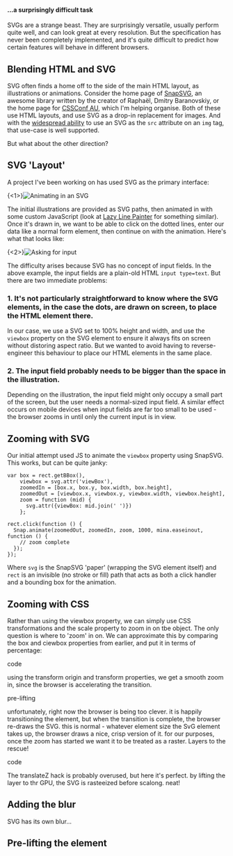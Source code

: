 #### ...a surprisingly difficult task

SVGs are a strange beast. They are surprisingly versatile, usually perform quite well, and can look great at every resolution. But the specification has never been completely implemented, and it's quite difficult to predict how certain features will behave in different browsers.

## Blending HTML and SVG

SVG often finds a home off to the side of the main HTML layout, as illustrations or animations. Consider the home page of [SnapSVG](http://snapsvg.io/), an awesome library written by the creator of Raphaël, Dmitry Baranovskiy, or the home page for [CSSConf AU](http://2014.cssconf.com.au/), which I'm helping organise. Both of these use HTML layouts, and use SVG as a drop-in replacement for images. And with the [widespread ability](http://caniuse.com/#feat=svg-img) to use an SVG as the `src` attribute on an `img` tag, that use-case is well supported.

But what about the other direction?

## SVG 'Layout'

A project I've been working on has used SVG as the primary interface:

{<1>}![Animating in an SVG](http://d.pr/i/DPKs.gif)

The initial illustrations are provided as SVG paths, then animated in with some custom JavaScript (look at [Lazy Line Painter](http://lazylinepainter.info/) for something similar). Once it's drawn in, we want to be able to click on the dotted lines, enter our data like a normal form element, then continue on with the animation. Here's what that looks like:

{<2>}![Asking for input](http://d.pr/i/n8YQ.gif)

The difficulty arises because SVG has no concept of input fields. In the above example, the input fields are a plain-old HTML `input type=text`. But there are two immediate problems:

### 1. It's not particularly straightforward to know where the SVG elements, in the case the dots, are drawn on screen, to place the HTML element there.

In our case, we use a SVG set to 100% height and width, and use the `viewbox` property on the SVG element to ensure it always fits on screen without distoring aspect ratio. But we wanted to avoid having to reverse-engineer this behaviour to place our HTML elements in the same place.

### 2. The input field probably needs to be bigger than the space in the illustration.

Depending on the illustration, the input field might only occupy a small part of the screen, but the user needs a normal-sized input field. A similar effect occurs on mobile devices when input fields are far too small to be used - the browser zooms in until only the current input is in view.

## Zooming with SVG

Our initial attempt used JS to animate the `viewbox` property using SnapSVG. This works, but can be quite janky:

    var box = rect.getBBox(),
        viewbox = svg.attr('viewBox'),
        zoomedIn = [box.x, box.y, box.width, box.height],
        zoomedOut = [viewbox.x, viewbox.y, viewbox.width, viewbox.height],
        zoom = function (mid) {
          svg.attr({viewBox: mid.join(' ')})
        };
    
    rect.click(function () {
      Snap.animate(zoomedOut, zoomedIn, zoom, 1000, mina.easeinout, function () {
        // zoom complete
      });
    });

Where `svg` is the SnapSVG 'paper' (wrapping the SVG element itself) and `rect` is an invisible (no stroke or fill) path that acts as both a click handler and a bounding box for the animation.

## Zooming with CSS

Rather than using the viewbox property, we can simply use CSS transformations and the scale property to zoom in on tbe object. The only question is where to 'zoom' in on. We can approximate this by comparing the box and ciewbox properties from earlier, and put it in terms of percentage:

code

using the transform origin and transform properties, we get a smooth zoom in, since the browser is accelerating the transition.

pre-lifting

unfortunately, right now the browser is being too clever. it is happily transitioning the element, but when the transition is complete, the browser re-draws the SVG. this is normal - whatever element size the SvG element takes up, the browser draws a nice, crisp version of it. for our purposes, once the zoom has started we want it to be treated as a raster. Layers to the rescue!

code

The translateZ hack is probably overused, but here it's perfect. by lifting the layer to thr GPU, the SVG is rasteeized before scalong. neat!

## Adding the blur

SVG has its own blur...

## Pre-lifting the element
